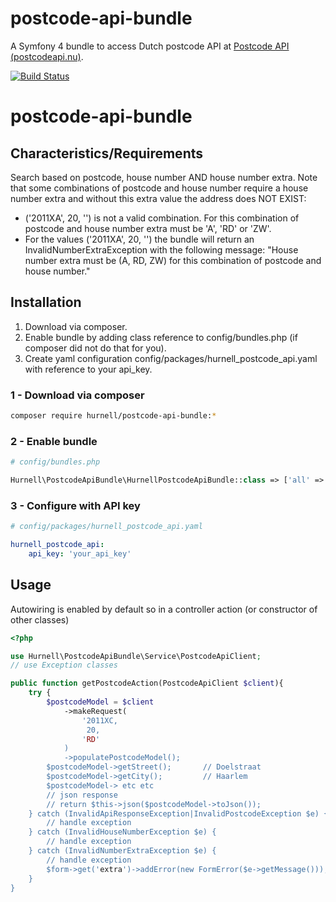 
# postcode-api-bundle

A Symfony 4 bundle to access Dutch postcode API at [Postcode API (postcodeapi.nu)](https://www.postcodeapi.nu/).

[![Build Status](https://travis-ci.org/hurnell/postcode-api-bundle.svg?branch=master)](https://travis-ci.org/hurnell/postcode-api-bundle)
# postcode-api-bundle
## Characteristics/Requirements
Search based on postcode, house number AND house number extra. Note that some combinations of postcode and house number require a house number extra and without this extra value the address does NOT EXIST:
* ('2011XA', 20, '') is not a valid combination. For this combination  of postcode and house number extra must be 'A', 'RD' or 'ZW'.
* For the values ('2011XA', 20, '') the bundle will return an InvalidNumberExtraException with the following message: "House number extra must be (A, RD, ZW) for this combination of postcode and house number."

## Installation
1. Download via composer.
2. Enable bundle by adding class reference to config/bundles.php (if composer did not do that for you).
3. Create yaml configuration config/packages/hurnell_postcode_api.yaml with reference to your api_key.

### 1 - Download via composer
```bash
composer require hurnell/postcode-api-bundle:*
```
### 2 - Enable bundle
```php
# config/bundles.php

Hurnell\PostcodeApiBundle\HurnellPostcodeApiBundle::class => ['all' => true],
```
### 3 - Configure with API key
```yaml
# config/packages/hurnell_postcode_api.yaml

hurnell_postcode_api:
    api_key: 'your_api_key'
```

## Usage

Autowiring is enabled by default so in a controller action (or constructor of other classes)
```php
<?php

use Hurnell\PostcodeApiBundle\Service\PostcodeApiClient;
// use Exception classes

public function getPostcodeAction(PostcodeApiClient $client){
    try {
        $postcodeModel = $client
            ->makeRequest(
                '2011XC,
                 20,
                'RD'
            )
            ->populatePostcodeModel();
        $postcodeModel->getStreet();       // Doelstraat
        $postcodeModel->getCity();         // Haarlem
        $postcodeModel-> etc etc
        // json response
        // return $this->json($postcodeModel->toJson());
    } catch (InvalidApiResponseException|InvalidPostcodeException $e) {
        // handle exception
    } catch (InvalidHouseNumberException $e) {
        // handle exception
    } catch (InvalidNumberExtraException $e) {
        // handle exception
        $form->get('extra')->addError(new FormError($e->getMessage()));
    }
}
```




